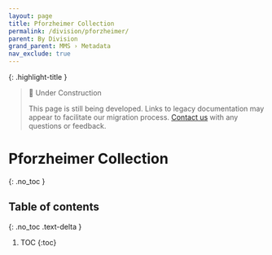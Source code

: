 ```yaml
---
layout: page
title: Pforzheimer Collection
permalink: /division/pforzheimer/
parent: By Division
grand_parent: MMS › Metadata
nav_exclude: true
---
```


{: .highlight-title }
> 🚧 Under Construction
>
> This page is still being developed. Links to legacy documentation may appear to facilitate our migration process. [Contact us](/metadata-documentation/contact/) with any questions or feedback.

# Pforzheimer Collection
{: .no_toc }

## Table of contents
{: .no_toc .text-delta }

1. TOC
{:toc}